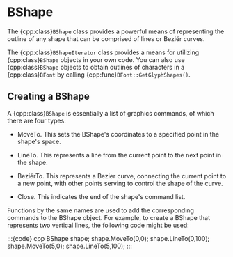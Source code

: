 # BShape

The {cpp:class}`BShape` class provides a powerful means of representing
the outline of any shape that can be comprised of lines or Beziér curves.

The {cpp:class}`BShapeIterator` class provides a means for utilizing
{cpp:class}`BShape` objects in your own code. You can also use
{cpp:class}`BShape` objects to obtain outlines of characters in a
{cpp:class}`BFont` by calling {cpp:func}`BFont::GetGlyphShapes()`.

## Creating a BShape

A {cpp:class}`BShape` is essentially a list of graphics commands, of which
there are four types:

-   MoveTo. This sets the BShape's coordinates to a specified point in the
shape's space.

-   LineTo. This represents a line from the current point to the next point in
the shape.

-   BeziérTo. This represents a Bezier curve, connecting the current point to
a new point, with other points serving to control the shape of the curve.

-   Close. This indicates the end of the shape's command list.

Functions by the same names are used to add the corresponding commands to
the BShape object. For example, to create a BShape that represents two
vertical lines, the following code might be used:

:::{code} cpp
BShape shape;
shape.MoveTo(0,0);
shape.LineTo(0,100);
shape.MoveTo(5,0);
shape.LineTo(5,100);
:::
